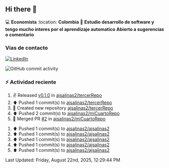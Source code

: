 ## Hi there 👋

:computer: **Economista**
:location: **Colombia**
:pencil: **Estudio desarrollo de software y tengo mucho interes por el aprendizaje automatico**
**Abierto a  sugerencias o comentario**

### Vias de contacto
[![LinkedIn](https://img.shields.io/badge/LinkedIn-%C3%81lvaro%20Salinas-blue?logo=linkedin)](https://www.linkedin.com/in/alvaro-jose-salinas-ramirez-ba78081b3)

![GitHub commit activity](https://img.shields.io/github/commit-activity/m/ajsalinas2/ajsalinas2)

### :zap: Actividad reciente
<!--RECENT_ACTIVITY:start-->
1. ✌️ Released [v0.1.0](https://github.com/ajsalinas2/tercerRepo/releases/tag/v0.1.0) in [ajsalinas2/tercerRepo](https://github.com/ajsalinas2/tercerRepo)<br>
2. ⬆️ Pushed 1 commit(s) to [ajsalinas2/tercerRepo](https://github.com/ajsalinas2/tercerRepo)<br>
3. 📔 Created new repository [ajsalinas2/tercerRepo](https://github.com/ajsalinas2/tercerRepo)<br>
4. ⬆️ Pushed 2 commit(s) to [ajsalinas2/miCuartoRepo](https://github.com/ajsalinas2/miCuartoRepo)<br>
5. 🎉 Merged PR [#2](https://github.com/ajsalinas2/miCuartoRepo/pull/2) in [ajsalinas2/miCuartoRepo](https://github.com/ajsalinas2/miCuartoRepo)<br>
<!--RECENT_ACTIVITY:end-->
1. ⬆️ Pushed 1 commit(s) to [ajsalinas2/ajsalinas2](https://github.com/ajsalinas2/ajsalinas2)<br>
2. ⬆️ Pushed 1 commit(s) to [ajsalinas2/ajsalinas2](https://github.com/ajsalinas2/ajsalinas2)<br>
3. ⬆️ Pushed 1 commit(s) to [ajsalinas2/ajsalinas2](https://github.com/ajsalinas2/ajsalinas2)<br>
4. ⬆️ Pushed 1 commit(s) to [ajsalinas2/ajsalinas2](https://github.com/ajsalinas2/ajsalinas2)<br>
5. ⬆️ Pushed 1 commit(s) to [ajsalinas2/ajsalinas2](https://github.com/ajsalinas2/ajsalinas2)<br>
<!--RECENT_ACTIVITY:last_update-->
Last Updated: Friday, August 22nd, 2025, 12:29:44 PM
<!--RECENT_ACTIVITY:last_update_end-->
